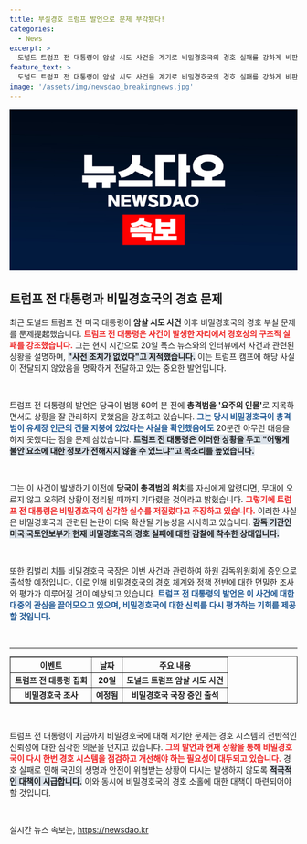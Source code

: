 ```yaml
---
title: 부실경호 트럼프 발언으로 문제 부각됐다!
categories:
  - News
excerpt: >
  도널드 트럼프 전 대통령이 암살 시도 사건을 계기로 비밀경호국의 경호 실패를 강하게 비판했습니다. 그는 당국의 무능력을 지적하며, 사건 전 무대에 오르지 않았을 것이라 밝혔습니다. 이로 인해 경호 문제에 대한 논란이 더욱 격화될 전망입니다.
feature_text: >
  도널드 트럼프 전 대통령이 암살 시도 사건을 계기로 비밀경호국의 경호 실패를 강하게 비판했습니다. 그는 당국의 무능력을 지적하며, 사건 전 무대에 오르지 않았을 것이라 밝혔습니다. 이로 인해 경호 문제에 대한 논란이 더욱 격화될 전망입니다.
image: '/assets/img/newsdao_breakingnews.jpg'
---
```


<p><img src="/assets/img/newsdao_breakingnews.jpg" alt="pcversion 속보" /></p>

<h2 data-ke-size="size26">트럼프 전 대통령과 비밀경호국의 경호 문제</h2>

<p data-ke-size="size16">최근 도널드 트럼프 전 미국 대통령이 <b>암살 시도 사건</b> 이후 비밀경호국의 경호 부실 문제를 문제提起했습니다. <b><span style="color: #ee2323;">트럼프 전 대통령은 사건이 발생한 자리에서 경호상의 구조적 실패를 강조했습니다.</span></b> 그는 현지 시간으로 20일 폭스 뉴스와의 인터뷰에서 사건과 관련된 상황을 설명하며, <b><span style="background-color: #21538527;">"사전 조치가 없었다"고 지적했습니다.</span></b> 이는 트럼프 캠프에 해당 사실이 전달되지 않았음을 명확하게 전달하고 있는 중요한 발언입니다. </p>

<p data-ke-size="size16">&nbsp;</p>

<p data-ke-size="size16">트럼프 전 대통령의 발언은 당국이 범행 60여 분 전에 <b>총격범을 '요주의 인물'</b>로 지목하면서도 상황을 잘 관리하지 못했음을 강조하고 있습니다. <b><span style="color: #1a5490;">그는 당시 비밀경호국이 총격범이 유세장 인근의 건물 지붕에 있었다는 사실을 확인했음에도</span></b> 20분간 아무런 대응을 하지 못했다는 점을 문제 삼았습니다. <b><span style="background-color: #21538527;">트럼프 전 대통령은 이러한 상황을 두고 "어떻게 불안 요소에 대한 정보가 전해지지 않을 수 있느냐"고 목소리를 높였습니다.</span></b> </p>

<p data-ke-size="size16">&nbsp;</p>

<p data-ke-size="size16">그는 이 사건이 발생하기 이전에 <b>당국이 총격범의 위치</b>를 자신에게 알렸다면, 무대에 오르지 않고 오히려 상황이 정리될 때까지 기다렸을 것이라고 밝혔습니다. <b><span style="color: #ee2323;">그렇기에 트럼프 전 대통령은 비밀경호국이 심각한 실수를 저질렀다고 주장하고 있습니다.</span></b> 이러한 사실은 비밀경호국과 관련된 논란이 더욱 확산될 가능성을 시사하고 있습니다. <b><span style="background-color: #21538527;">감독 기관인 미국 국토안보부가 현재 비밀경호국의 경호 실패에 대한 감찰에 착수한 상태입니다.</span></b></p>

<p data-ke-size="size16">&nbsp;</p>

<p data-ke-size="size16">또한 킴벌리 치틀 비밀경호국 국장은 이번 사건과 관련하여 하원 감독위원회에 증인으로 출석할 예정입니다. 이로 인해 비밀경호국의 경호 체계와 정책 전반에 대한 면밀한 조사와 평가가 이루어질 것이 예상되고 있습니다. <b><span style="color: #1a5490;">트럼프 전 대통령의 발언은 이 사건에 대한 대중의 관심을 끌어모으고 있으며, 비밀경호국에 대한 신뢰를 다시 평가하는 기회를 제공할 것입니다.</span></b> </p>

<p data-ke-size="size16">&nbsp;</p>

<hr />

<table style="width: 100%; border-collapse: collapse;" border="1">
    <tr>
        <th style="text-align: center;"><b>이벤트</b></th>
        <th style="text-align: center;"><b>날짜</b></th>
        <th style="text-align: center;"><b>주요 내용</b></th>
    </tr>
    <tr>
        <td style="text-align: center; height: 17px;"><b>트럼프 전 대통령 집회</b></td>
        <td style="text-align: center; height: 17px;"><b>20일</b></td>
        <td style="text-align: center; height: 17px;"><b>도널드 트럼프 암살 시도 사건</b></td>
    </tr>
    <tr>
        <td style="text-align: center; height: 17px;"><b>비밀경호국 조사</b></td>
        <td style="text-align: center; height: 17px;"><b>예정됨</b></td>
        <td style="text-align: center; height: 17px;"><b>비밀경호국 국장 증인 출석</b></td>
    </tr>
</table>

<p data-ke-size="size16">&nbsp;</p>

<p data-ke-size="size16">트럼프 전 대통령이 지금까지 비밀경호국에 대해 제기한 문제는 경호 시스템의 전반적인 신뢰성에 대한 심각한 의문을 던지고 있습니다. <b><span style="color: #ee2323;">그의 발언과 현재 상황을 통해 비밀경호국이 다시 한번 경호 시스템을 점검하고 개선해야 하는 필요성이 대두되고 있습니다.</span></b> 경호 실패로 인해 국민의 생명과 안전이 위협받는 상황이 다시는 발생하지 않도록 <b><span style="background-color: #21538527;">적극적인 대책이 시급합니다.</span></b> 이와 동시에 비밀경호국의 경호 소홀에 대한 대책이 마련되어야 할 것입니다.</p> 

<p data-ke-size="size16">&nbsp;</p>
실시간 뉴스 속보는, <a href="https://newsdao.kr" rel="dofollow">https://newsdao.kr</a>


